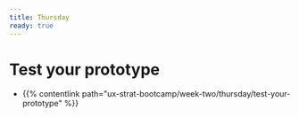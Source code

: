 ```yaml
---
title: Thursday
ready: true
---
```


# Test your prototype
- {{% contentlink path="ux-strat-bootcamp/week-two/thursday/test-your-prototype" %}}